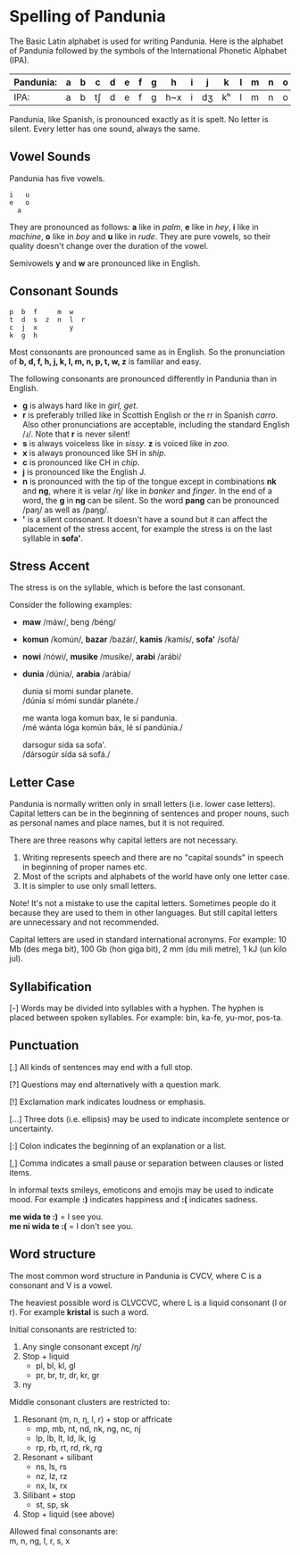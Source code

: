 # Spelling of Pandunia

The Basic Latin alphabet is used for writing Pandunia.  Here is the alphabet of
Pandunia followed by the symbols of the International Phonetic Alphabet (IPA).

| Pandunia: | a | b | c | d | e | f | g | h | i | j | k | l | m | n | o | p | r | s | t | u | w | x | y | z |
|-----------|---|---|---|---|---|---|---|---|---|---|---|---|---|---|---|---|---|---|---|---|---|---|---|---|
| IPA: | a | b | tʃ | d | e | f | g | h~x | i | dʒ | kʰ | l | m | n | o | pʰ | r~ɹ | s | tʰ | u | w~ʋ~v | ʃ | j | z~dz |


Pandunia, like Spanish, is pronounced exactly as it is spelt. No letter is
silent. Every letter has one sound, always the same.

## Vowel Sounds

Pandunia has five vowels.

    i   u
    e   o
      a

They are pronounced as follows: **a** like in _palm_, **e** like in
_hey_, **i** like in _machine_, **o** like in _boy_ and **u** like in
_rude_. They are pure vowels, so their quality doesn't change over
the duration of the vowel.

Semivowels **y** and **w** are pronounced like in English.

## Consonant Sounds

    p  b  f     m  w
    t  d  s  z  n  l  r
    c  j  x        y
    k  g  h

Most consonants are pronounced same as in English. So the pronunciation of **b,
d, f, h, j, k, l, m, n, p, t, w, z** is familiar and easy.

The following consonants are pronounced differently in Pandunia than in English.

- **g** is always hard like in _girl, get_.
- **r** is preferably trilled like in Scottish English or the rr in Spanish
  _carro_. Also other pronunciations are acceptable, including the standard
  English /ɹ/. Note that **r** is never silent!
- **s** is always voiceless like in _sissy_. **z** is voiced like in _zoo_.
- **x** is always pronounced like SH in _ship_.
- **c** is pronounced like CH in _chip_.
- **j** is pronounced like the English J.
- **n** is pronounced with the tip of the tongue except in combinations **nk**
  and **ng**, where it is velar /ŋ/ like in _banker_ and _finger_. In the end
  of a word, the **g** in **ng** can be silent. So the word **pang** can be
  pronounced /paŋ/ as well as /paŋg/.
- **'** is a silent consonant. It doesn't have a sound but it can affect the
  placement of the stress accent, for example the stress is on the last 
  syllable in **sofa'**.

## Stress Accent

The stress is on the syllable, which is before the last consonant.

Consider the following examples:

- **maw** /máw/, beng /béng/
- **komun** /komún/, **bazar** /bazár/, **kamis** /kamís/, **sofa'** /sofá/
- **nowi** /nówi/, **musike** /musíke/, **arabi** /arábi/
- **dunia** /dúnia/, **arabia** /arábia/

     dunia si momi sundar planete.  
    /dúnia sí mómi sundár planéte./

     me wanta loga komun bax, le si pandunia.  
    /mé wánta lóga komún báx, lé sí pandúnia./

     darsogur sida sa sofa'.  
    /dársogúr sída sá sofá./

## Letter Case

Pandunia is normally written only in small letters (i.e. lower case letters).
Capital letters can be in the beginning of sentences and proper nouns, such as
personal names and place names, but it is not required.

There are three reasons why capital letters are not necessary.

1. Writing represents speech and there are no "capital sounds" in speech in
   beginning of proper names etc.
2. Most of the scripts and alphabets of the world have only one letter case.
3. It is simpler to use only small letters.

Note! It's not a mistake to use the capital letters. Sometimes people do it
because they are used to them in other languages. But still capital letters are
unnecessary and not recommended.

Capital letters are used in standard international acronyms. For example: 10 Mb
(des mega bit), 100 Gb (hon giga bit), 2 mm (du mili metre), 1 kJ (un kilo
jul).

## Syllabification

[-] Words may be divided into syllables with a hyphen. The hyphen is placed
between spoken syllables. For example: bin, ka-fe, yu-mor, pos-ta.

## Punctuation

[.] All kinds of sentences may end with a full stop.

[?] Questions may end alternatively with a question mark.

[!] Exclamation mark indicates loudness or emphasis.

[...] Three dots (i.e. ellipsis) may be used to indicate incomplete sentence or
uncertainty.

[:] Colon indicates the beginning of an explanation or a list.

[,] Comma indicates a small pause or separation between clauses or listed items.

In informal texts smileys, emoticons and emojis may be used to indicate mood.
For example **:)** indicates happiness and **:(** indicates sadness.

**me wida te :)**
= I see you.  
**me ni wida te :(**
= I don't see you.

## Word structure

The most common word structure in Pandunia is CVCV, where C is a consonant and
V is a vowel.

The heaviest possible word is CLVCCVC, where L is a liquid consonant (l or r).
For example **kristal** is such a word.

Initial consonants are restricted to:

1. Any single consonant except /ŋ/
2. Stop + liquid
    - pl, bl, kl, gl
    - pr, br, tr, dr, kr, gr
3. ny

Middle consonant clusters are restricted to:

1. Resonant (m, n, ŋ, l, r) + stop or affricate
    - mp, mb, nt, nd, nk, ng, nc, nj
    - lp, lb, lt, ld, lk, lg
    - rp, rb, rt, rd, rk, rg
2. Resonant + silibant
    - ns, ls, rs
    - nz, lz, rz
    - nx, lx, rx
3. Silibant + stop
    - st, sp, sk
4. Stop + liquid (see above)

Allowed final consonants are:  
m, n, ng, l, r, s, x

